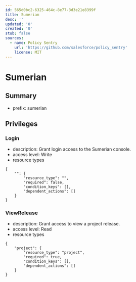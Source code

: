 ```yaml
---
id: 565d0bc2-6325-464c-8e77-3d3e21e8399f
title: Sumerian
desc: ''
updated: '0'
created: '0'
stub: false
sources:
  - name: Policy Sentry
    url: 'https://github.com/salesforce/policy_sentry'
    license: MIT
---
```

# Sumerian
## Summary
- prefix: sumerian
## Privileges
### Login
- description: Grant login access to the Sumerian console.
- access level: Write
- resource types
```
{
    "": {
        "resource_type": "",
        "required": false,
        "condition_keys": [],
        "dependent_actions": []
    }
}
```
### ViewRelease
- description: Grant access to view a project release.
- access level: Read
- resource types
```
{
    "project": {
        "resource_type": "project",
        "required": true,
        "condition_keys": [],
        "dependent_actions": []
    }
}
```
